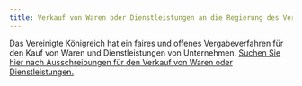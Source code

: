 ```yaml
---
title: Verkauf von Waren oder Dienstleistungen an die Regierung des Vereinigten Königreichs
---
```


Das Vereinigte Königreich hat ein faires und offenes Vergabeverfahren für den Kauf von Waren und Dienstleistungen von Unternehmen. [Suchen Sie hier nach Ausschreibungen für den Verkauf von Waren oder Dienstleistungen.](https://www.gov.uk/tendering-for-public-sector-contracts/overview)
